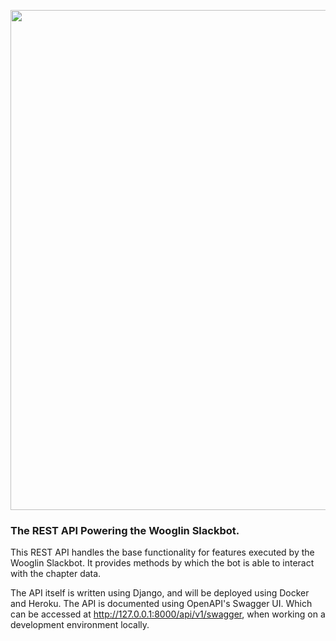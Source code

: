 <p>
  <img src="https://i.imgur.com/ssAWf0r.jpg" width="800"></img>
</p>

### The REST API Powering the Wooglin Slackbot.

This REST API handles the base functionality for features executed by the Wooglin Slackbot. It provides methods by which the bot is able to interact with the chapter data. 

The API itself is written using Django, and will be deployed using Docker and Heroku. The API is documented using OpenAPI's Swagger UI. Which can be accessed at http://127.0.0.1:8000/api/v1/swagger, when working on a development environment locally. 
